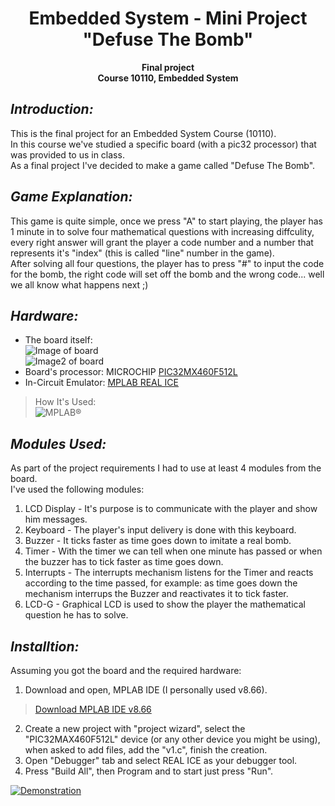 <h1 align="center">Embedded System - Mini Project</br>"Defuse The Bomb"</h1>

<p align="center">
    <b>Final project</br>
Course 10110, Embedded System</b></p>


## ***Introduction:***
This is the final project for an Embedded System Course (10110).  
In this course we've studied a specific board (with a pic32 processor) that was provided to us in class.  
As a final project I've decided to make a game called "Defuse The Bomb".


## ***Game Explanation:***
This game is quite simple, once we press "A" to start playing, the player has 1 minute in to solve four mathematical questions with increasing diffculity, every right answer will grant the player a code number and a number that represents it's "index" (this is called "line" number in the game).  
After solving all four questions, the player has to press "#" to input the code for the bomb, the right code will set off the bomb and the wrong code... well we all know what happens next ;)


## ***Hardware:***
- The board itself:  
![Image of board](https://image.ibb.co/kHgexx/IMG_20180319_190215.jpgs=200 "Copyrights Afeka College")  
![Image2 of board](https://image.ibb.co/cktL4c/Picture1.jpgs=200 "Copyrights Afeka College")
- Board's processor: MICROCHIP [PIC32MX460F512L](https://www.microchip.com/wwwproducts/en/PIC32MX460F512L)
- In-Circuit Emulator: [MPLAB REAL ICE](http://www.microchip.com/Developmenttools/ProductDetails.aspx?PartNO=DV244005)  
>How It's Used:  
![](https://xsi.wdfiles.com/local--files/tool:realice/PC-RealICE-Explorer16.png "MPLAB®")


## ***Modules Used:***
As part of the project requirements I had to use at least 4 modules from the board.   
I've used the following modules:  
1. LCD Display - It's purpose is to communicate with the player and show him messages.
2. Keyboard - The player's input delivery is done with this keyboard.
3. Buzzer - It ticks faster as time goes down to imitate a real bomb.
4. Timer - With the timer we can tell when one minute has passed or when the buzzer has to tick faster as time goes down.
5. Interrupts - The interrupts mechanism listens for the Timer and reacts according to the time passed, for example: as time goes down the mechanism interrups the Buzzer and reactivates it to tick faster.
6. LCD-G - Graphical LCD is used to show the player the mathematical question he has to solve.


## ***Installtion:***
Assuming you got the board and the required hardware:
1. Download and open, MPLAB IDE (I personally used v8.66).
>[Download MPLAB IDE v8.66](http://ww1.microchip.com/downloads/en/DeviceDoc/MPLAB_IDE_v8_66.zip)
2. Create a new project with "project wizard", select the "PIC32MAX460F512L" device (or any other device you might be using), when asked to add files, add the "v1.c", finish the creation.
3. Open "Debugger" tab and select REAL ICE as your debugger tool.
4. Press "Build All", then Program and to start just press "Run".


[![Demonstration](https://image.ibb.co/hFX6uc/demo.png)](https://youtu.be/00JRAE4FDuc "Demonstration Video")
